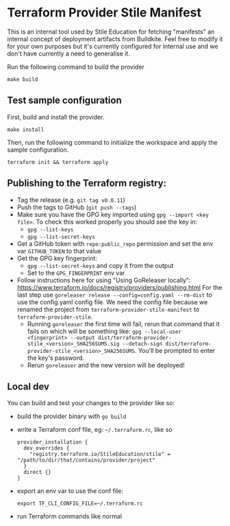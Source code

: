 # Terraform Provider Stile Manifest

This is an internal tool used by Stile Education for fetching "manifests" an internal concept of deployment artifacts from Buildkite. Feel free to modify it for your own purposes but it's currently configured for internal use and we don't have currently a need to generalise it.

Run the following command to build the provider

```shell
make build
```

## Test sample configuration

First, build and install the provider.

```shell
make install
```

Then, run the following command to initialize the workspace and apply the sample configuration.

```shell
terraform init && terraform apply
```


## Publishing to the Terraform registry:

- Tag the release (e.g. `git tag v0.0.11`)
- Push the tags to GitHub (`git push --tags`)
- Make sure you have the GPG key imported using `gpg --import <key file>`. To check this worked properly you should see the key in:
  - `gpg --list-keys`
  - `gpg --list-secret-keys`
- Get a GitHub token with `repo:public_repo` permission and set the
  env var `GITHUB_TOKEN` to that value
- Get the GPG key fingerprint:
  - `gpg --list-secret-keys` and copy it from the output
  - Set to the `GPG_FINGERPRINT` env var
- Follow instructions here for using "Using GoReleaser locally":
https://www.terraform.io/docs/registry/providers/publishing.html For
the last step use `goreleaser release --config=config.yaml --rm-dist`
to use the config.yaml config file. We need the config file because we
renamed the project from `terraform-provider-stile-manifest` to
`terraform-provider-stile`.
	- Running `goreleaser` the first time will fail, rerun that
      command that it fails on which will be something like: `gpg --local-user <fingerprint> --output dist/terraform-provider-stile_<version>_SHA256SUMS.sig --detach-sign dist/terraform-provider-stile_<version>_SHA256SUMS`.
	  You'll be prompted to enter the key's password.
	- Rerun `goreleaser` and the new version will be deployed!


## Local dev

You can build and test your changes to the provider like so:

* build the provider binary with `go build`

* write a Terraform conf file, eg: `~/.terraform.rc`, like so
  ```
  provider_installation {
    dev_overrides {
      "registry.terraform.io/StileEducation/stile" = "/path/to/dir/that/contains/provider/project"
    }
    direct {}
  }
  ```

* export an env var to use the conf file:
  ```
  export TF_CLI_CONFIG_FILE=~/.terraform.rc
  ```

* run Terraform commands like normal
